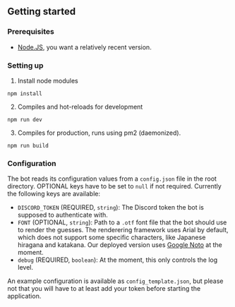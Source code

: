 ## Getting started

### Prerequisites

-   [Node.JS](https://nodejs.org/), you want a relatively recent version.

### Setting up

1. Install node modules

```
npm install
```

2. Compiles and hot-reloads for development

```
npm run dev
```

3. Compiles for production, runs using pm2 (daemonized).

```
npm run build
```

### Configuration

The bot reads its configuration values from a `config.json` file in the root directory. OPTIONAL keys have to be set to `null` if not required. Currently the following keys are available:

-   `DISCORD_TOKEN` (REQUIRED, `string`): The Discord token the bot is supposed to authenticate with.
-   `FONT` (OPTIONAL, `string`): Path to a `.otf` font file that the bot should use to render the guesses. The renderering framework uses Arial by default, which does not support some specific characters, like Japanese hiragana and katakana. Our deployed version uses [Google Noto](https://fonts.google.com/noto) at the moment.
-   `debug` (REQUIRED, `boolean`): At the moment, this only controls the log level.

An example configuration is available as `config_template.json`, but please not that you will have to at least add your token before starting the application.
